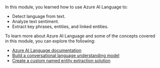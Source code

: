 
In this module, you learned how to use Azure AI Language to:

- Detect language from text.
- Analyze text sentiment.
- Extract key phrases, entities, and linked entities.

To learn more about Azure AI Language and some of the concepts covered in this module, you can explore the following:

- [Azure AI Language documentation](/azure/ai-services/language-service/)
- [Build a conversational language understanding model](/training/modules/build-language-understanding-model/)
- [Create a custom named entity extraction solution](/training/modules/custom-name-entity-recognition/?ns-enrollment-type=learningpath&ns-enrollment-id=learn.wwl.build-custom-text-analytics)
